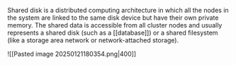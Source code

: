 Shared disk is a distributed computing architecture in which all the nodes in the system are linked to the same disk device but have their own private memory. The shared data is accessible from all cluster nodes and usually represents a shared disk (such as a [[database]]) or a shared filesystem (like a storage area network or network-attached storage).

![[Pasted image 20250121180354.png|400]]